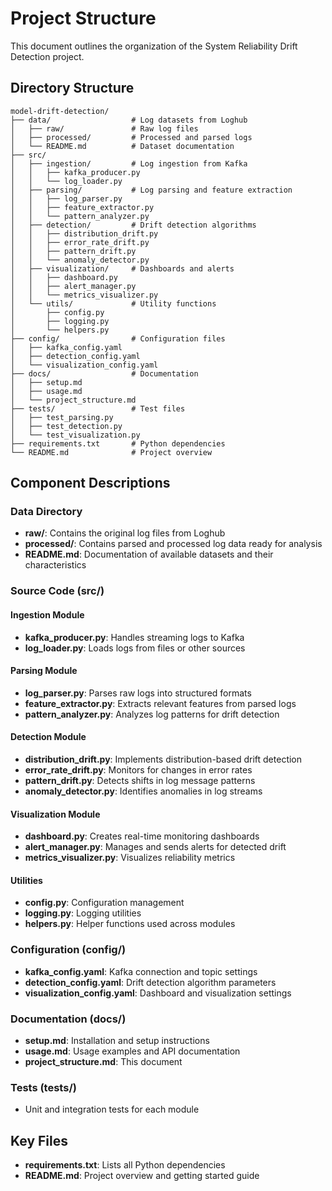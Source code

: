 # Project Structure

This document outlines the organization of the System Reliability Drift Detection project.

## Directory Structure

```
model-drift-detection/
├── data/                  # Log datasets from Loghub
│   ├── raw/               # Raw log files
│   ├── processed/         # Processed and parsed logs
│   └── README.md          # Dataset documentation
├── src/
│   ├── ingestion/         # Log ingestion from Kafka
│   │   ├── kafka_producer.py
│   │   └── log_loader.py
│   ├── parsing/           # Log parsing and feature extraction
│   │   ├── log_parser.py
│   │   ├── feature_extractor.py
│   │   └── pattern_analyzer.py
│   ├── detection/         # Drift detection algorithms
│   │   ├── distribution_drift.py
│   │   ├── error_rate_drift.py
│   │   ├── pattern_drift.py
│   │   └── anomaly_detector.py
│   ├── visualization/     # Dashboards and alerts
│   │   ├── dashboard.py
│   │   ├── alert_manager.py
│   │   └── metrics_visualizer.py
│   └── utils/             # Utility functions
│       ├── config.py
│       ├── logging.py
│       └── helpers.py
├── config/                # Configuration files
│   ├── kafka_config.yaml
│   ├── detection_config.yaml
│   └── visualization_config.yaml
├── docs/                  # Documentation
│   ├── setup.md
│   ├── usage.md
│   └── project_structure.md
├── tests/                 # Test files
│   ├── test_parsing.py
│   ├── test_detection.py
│   └── test_visualization.py
├── requirements.txt       # Python dependencies
└── README.md              # Project overview
```

## Component Descriptions

### Data Directory
- **raw/**: Contains the original log files from Loghub
- **processed/**: Contains parsed and processed log data ready for analysis
- **README.md**: Documentation of available datasets and their characteristics

### Source Code (src/)

#### Ingestion Module
- **kafka_producer.py**: Handles streaming logs to Kafka
- **log_loader.py**: Loads logs from files or other sources

#### Parsing Module
- **log_parser.py**: Parses raw logs into structured formats
- **feature_extractor.py**: Extracts relevant features from parsed logs
- **pattern_analyzer.py**: Analyzes log patterns for drift detection

#### Detection Module
- **distribution_drift.py**: Implements distribution-based drift detection
- **error_rate_drift.py**: Monitors for changes in error rates
- **pattern_drift.py**: Detects shifts in log message patterns
- **anomaly_detector.py**: Identifies anomalies in log streams

#### Visualization Module
- **dashboard.py**: Creates real-time monitoring dashboards
- **alert_manager.py**: Manages and sends alerts for detected drift
- **metrics_visualizer.py**: Visualizes reliability metrics

#### Utilities
- **config.py**: Configuration management
- **logging.py**: Logging utilities
- **helpers.py**: Helper functions used across modules

### Configuration (config/)
- **kafka_config.yaml**: Kafka connection and topic settings
- **detection_config.yaml**: Drift detection algorithm parameters
- **visualization_config.yaml**: Dashboard and visualization settings

### Documentation (docs/)
- **setup.md**: Installation and setup instructions
- **usage.md**: Usage examples and API documentation
- **project_structure.md**: This document

### Tests (tests/)
- Unit and integration tests for each module

## Key Files

- **requirements.txt**: Lists all Python dependencies
- **README.md**: Project overview and getting started guide 